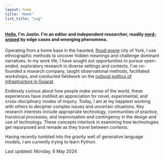 ```yaml
---  
layout: home
title: "Home"
list_title: "Log"
---  
```


#### [Hello](hello.md), I'm Justin. I'm an editor and independent researcher, readily <a href="https://en.wiktionary.org/wiki/nerd-snipe">nerd-sniped</a> by edge cases and emerging phenomena.

Operating from a home base in the haunted, <a href="https://www.theguardian.com/commentisfree/2021/jan/25/bringing-my-family-back-to-the-uk-was-a-bad-decision-but-home-has-its-comforts">flood-prone</a> city of York, I use ethnographic methods to uncover hidden meanings and challenge dominant narratives. In my work life, I have sought out opportunities to pursue open-ended, exploratory research in diverse settings and contexts. I've co-founded a research company, taught observational methods, facilitated workshops, and conducted fieldwork on the [cultural politics of infrastructure in Gujarat](phd.md).

Endlessly curious about how people make sense of the world, these experiences have instilled an appreciation for novel, experimental, and cross-disciplinary modes of inquiry. Today, I am at my happiest working with others to decipher complex issues and uncertain situations. Key research interests include appropriate technology, communities of practice, translocal processes, and improvisation and contingency in the design and use of technology. These concepts interlock in examining how technologies get repurposed and remade as they travel between contexts.

Having recently tumbled into the gravity well of generative language models, I am currently trying to learn Python.

Last updated: Monday, 6 May 2024